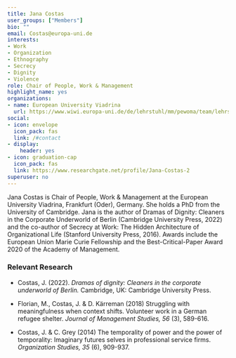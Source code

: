 ```yaml
---
title: Jana Costas
user_groups: ["Members"]
bio: ""
email: Costas@europa-uni.de
interests:
- Work
- Organization
- Ethnography
- Secrecy
- Dignity
- Violence
role: Chair of People, Work & Management 
highlight_name: yes
organizations:
- name: European University Viadrina 
  url: https://www.wiwi.europa-uni.de/de/lehrstuhl/mm/pewoma/team/lehrstuhlinhaberin/costas/index.html
social:
- icon: envelope
  icon_pack: fas
  link: /#contact
- display:
    header: yes
- icon: graduation-cap
  icon_pack: fas
  link: https://www.researchgate.net/profile/Jana-Costas-2 
superuser: no
---
```


Jana Costas is Chair of People, Work & Management at the European University Viadrina, Frankfurt (Oder), Germany. She holds a PhD from the University of Cambridge. Jana is the author of Dramas of Dignity: Cleaners in the Corporate Underworld of Berlin (Cambridge University Press, 2022) and the co-author of Secrecy at Work: The Hidden Architecture of Organizational Life (Stanford University Press, 2016). Awards  include the European Union Marie Curie Fellowship and the Best-Critical-Paper Award 2020 of the Academy of Management.


### Relevant Research

+ Costas, J. (2022). _Dramas of dignity: Cleaners in the corporate underworld of Berlin._ Cambridge, UK: Cambridge University Press.

+ Florian, M., Costas, J. & D. Kärreman (2018) Struggling with meaningfulness when context shifts. Volunteer work in a German refugee shelter. _Journal of Management Studies, 56_ (3), 589-616.

+ Costas, J. & C. Grey (2014) The temporality of power and the power of temporality: Imaginary futures selves in professional service firms. _Organization Studies, 35_ (6), 909-937.